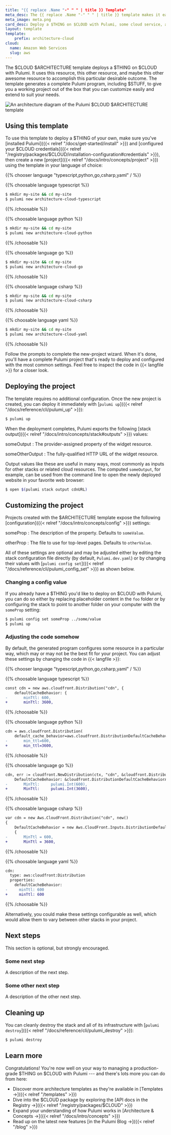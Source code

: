 ```yaml
---
title: "{{ replace .Name "-" " " | title }} Template"
meta_desc: The {{ replace .Name "-" " " | title }} template makes it easy to deploy a static website on $CLOUD with Pulumi, some service, and some other cloud service.
meta_image: meta.png
card_desc: Deploy a $THING on $CLOUD with Pulumi, some cloud service, and some other cloud service.
layout: template
template:
    prefix: architecture-cloud
cloud:
  name: Amazon Web Services
  slug: aws
---
```


The $CLOUD $ARCHITECTURE template deploys a $THING on $CLOUD with Pulumi. It uses this resource, this other resource, and maybe this other awesome resource to accomplish this particular desirable outcome. The template generates a complete Pulumi program, including $STUFF, to give you a working project out of the box that you can customize easily and extend to suit your needs.

![An architecture diagram of the Pulumi $CLOUD $ARCHITECTURE template](./architecture.png)

## Using this template

To use this template to deploy a $THING of your own, make sure you've [installed Pulumi]({{< relref "/docs/get-started/install" >}}) and [configured your $CLOUD credentials]({{< relref "/registry/packages/$CLOUD/installation-configuration#credentials" >}}), then create a new [project]({{< relref "/docs/intro/concepts/project" >}}) using the template in your language of choice:

{{% chooser language "typescript,python,go,csharp,yaml" / %}}

{{% choosable language typescript %}}

```bash
$ mkdir my-site && cd my-site
$ pulumi new architecture-cloud-typescript
```

{{% /choosable %}}

{{% choosable language python %}}

```bash
$ mkdir my-site && cd my-site
$ pulumi new architecture-cloud-python
```

{{% /choosable %}}

{{% choosable language go %}}

```bash
$ mkdir my-site && cd my-site
$ pulumi new architecture-cloud-go
```

{{% /choosable %}}

{{% choosable language csharp %}}

```bash
$ mkdir my-site && cd my-site
$ pulumi new architecture-cloud-csharp
```

{{% /choosable %}}

{{% choosable language yaml %}}

```bash
$ mkdir my-site && cd my-site
$ pulumi new architecture-cloud-yaml
```

{{% /choosable %}}

Follow the prompts to complete the new-project wizard. When it's done, you'll have a complete Pulumi project that's ready to deploy and configured with the most common settings. Feel free to inspect the code in {{< langfile >}} for a closer look.

## Deploying the project

The template requires no additional configuration. Once the new project is created, you can deploy it immediately with [`pulumi up`]({{< relref "/docs/reference/cli/pulumi_up" >}}):

```bash
$ pulumi up
```

When the deployment completes, Pulumi exports the following [stack output]({{< relref "/docs/intro/concepts/stack#outputs" >}}) values:

someOutput
: The provider-assigned property of the widget resource.

someOtherOutput
: The fully-qualified HTTP URL of the widget resource.

Output values like these are useful in many ways, most commonly as inputs for other stacks or related cloud resources. The computed `someOutput`, for example, can be used from the command line to open the newly deployed website in your favorite web browser:

```bash
$ open $(pulumi stack output cdnURL)
```

## Customizing the project

Projects created with the $ARCHITECTURE template expose the following [configuration]({{< relref "/docs/intro/concepts/config" >}}) settings:

someProp
: The description of the property. Defaults to `someValue`.

otherProp
: The file to use for top-level pages. Defaults to `otherValue`.

All of these settings are optional and may be adjusted either by editing the stack configuration file directly (by default, `Pulumi.dev.yaml`) or by changing their values with [`pulumi config set`]({{< relref "/docs/reference/cli/pulumi_config_set" >}}) as shown below.

### Changing a config value

If you already have a $THING you'd like to deploy on $CLOUD with Pulumi, you can do so either by replacing placeholder content in the `foo` folder or by configuring the stack to point to another folder on your computer with the `someProp` setting:

```bash
$ pulumi config set someProp ../some/value
$ pulumi up
```

### Adjusting the code somehow

By default, the generated program configures some resource in a particular way, which may or may not be the best fit for your project. You can adjust these settings by changing the code in {{< langfile >}}:

{{% chooser language "typescript,python,go,csharp,yaml" / %}}

{{% choosable language typescript %}}

```diff
const cdn = new aws.cloudfront.Distribution("cdn", {
    defaultCacheBehavior: {
-       minTtl: 600,
+       minTtl: 3600,
```

{{% /choosable %}}

{{% choosable language python %}}

```diff
cdn = aws.cloudfront.Distribution(
    default_cache_behavior=aws.cloudfront.DistributionDefaultCacheBehaviorArgs(
-       min_ttl=600,
+       min_ttl=3600,
```

{{% /choosable %}}

{{% choosable language go %}}

```diff
cdn, err := cloudfront.NewDistribution(ctx, "cdn", &cloudfront.DistributionArgs{
    DefaultCacheBehavior: &cloudfront.DistributionDefaultCacheBehaviorArgs{
-       MinTtl:     pulumi.Int(600),
+       MinTtl:     pulumi.Int(3600),
```

{{% /choosable %}}

{{% choosable language csharp %}}

```diff
var cdn = new Aws.CloudFront.Distribution("cdn", new()
{
    DefaultCacheBehavior = new Aws.CloudFront.Inputs.DistributionDefaultCacheBehaviorArgs
    {
-       MinTtl = 600,
+       MinTtl = 3600,
```

{{% /choosable %}}

{{% choosable language yaml %}}

```diff
cdn:
  type: aws:cloudfront:Distribution
  properties:
    defaultCacheBehavior:
-     minTtl: 600
+     minTtl: 600
```

{{% /choosable %}}

Alternatively, you could make these settings configurable as well, which would allow them to vary between other stacks in your project.

## Next steps

This section is optional, but strongly encouraged.

### Some next step

A description of the next step.

### Some other next step

A description of the other next step.
## Cleaning up

You can cleanly destroy the stack and all of its infrastructure with [`pulumi destroy`]({{< relref "/docs/reference/cli/pulumi_destroy" >}}):

```bash
$ pulumi destroy
```

## Learn more

Congratulations! You're now well on your way to managing a production-grade $THING on $CLOUD with Pulumi --- and there's lots more you can do from here:

* Discover more architecture templates as they're available in [Templates &rarr;]({{< relref "/templates" >}})
* Dive into the $CLOUD package by exploring the [API docs in the Registry &rarr;]({{< relref "/registry/packages/$CLOUD" >}})
* Expand your understanding of how Pulumi works in [Architecture &amp; Concepts &rarr;]({{< relref "/docs/intro/concepts" >}})
* Read up on the latest new features [in the Pulumi Blog &rarr;]({{< relref "/blog" >}})
